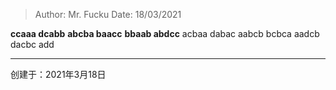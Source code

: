 > Author: Mr. Fucku
> Date: 18/03/2021



**ccaaa dcabb**
**abcba baacc**
**bbaab abdcc**
acbaa dabac
aabcb bcbca
aadcb dacbc
add

---

创建于：2021年3月18日


